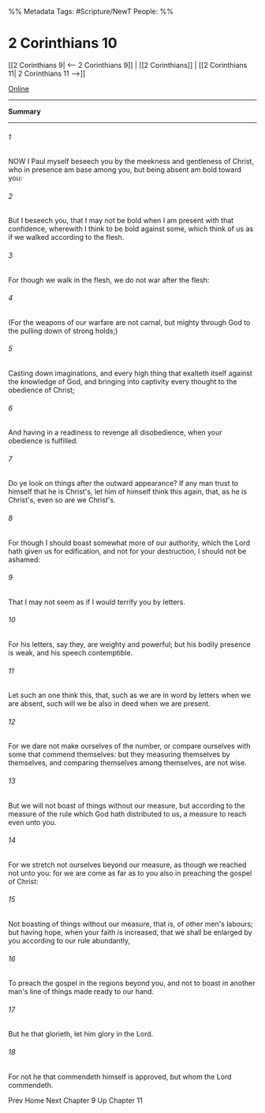 
%% Metadata
Tags: #Scripture/NewT
People: 
%%
# 2 Corinthians 10
[[2 Corinthians 9| <-- 2 Corinthians 9]] | [[2 Corinthians]] | [[2 Corinthians 11| 2 Corinthians 11 -->]]

[Online](https://churchofjesuschrist.org/study/scriptures/nt/2-cor/10?lang=eng)

---
__Summary__



---
###### 1
NOW I Paul myself beseech you by the meekness and gentleness of Christ, who in presence am base among you, but being absent am bold toward you:
###### 2
But I beseech you, that I may not be bold when I am present with that confidence, wherewith I think to be bold against some, which think of us as if we walked according to the flesh.
###### 3
For though we walk in the flesh, we do not war after the flesh:
###### 4
(For the weapons of our warfare are not carnal, but mighty through God to the pulling down of strong holds;)
###### 5
Casting down imaginations, and every high thing that exalteth itself against the knowledge of God, and bringing into captivity every thought to the obedience of Christ;
###### 6
And having in a readiness to revenge all disobedience, when your obedience is fulfilled.
###### 7
Do ye look on things after the outward appearance? If any man trust to himself that he is Christ's, let him of himself think this again, that, as he is Christ's, even so are we Christ's.
###### 8
For though I should boast somewhat more of our authority, which the Lord hath given us for edification, and not for your destruction, I should not be ashamed:
###### 9
That I may not seem as if I would terrify you by letters.
###### 10
For his letters, say they, are weighty and powerful; but his bodily presence is weak, and his speech contemptible.
###### 11
Let such an one think this, that, such as we are in word by letters when we are absent, such will we be also in deed when we are present.
###### 12
For we dare not make ourselves of the number, or compare ourselves with some that commend themselves: but they measuring themselves by themselves, and comparing themselves among themselves, are not wise.
###### 13
But we will not boast of things without our measure, but according to the measure of the rule which God hath distributed to us, a measure to reach even unto you.
###### 14
For we stretch not ourselves beyond our measure, as though we reached not unto you: for we are come as far as to you also in preaching the gospel of Christ:
###### 15
Not boasting of things without our measure, that is, of other men's labours; but having hope, when your faith is increased, that we shall be enlarged by you according to our rule abundantly,
###### 16
To preach the gospel in the regions beyond you, and not to boast in another man's line of things made ready to our hand.
###### 17
But he that glorieth, let him glory in the Lord.
###### 18
For not he that commendeth himself is approved, but whom the Lord commendeth.

Prev
Home
Next
Chapter 9
Up
Chapter 11



